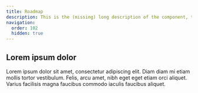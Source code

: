 ```yaml
---
title: Roadmap
description: This is the (missing) long description of the component, that will come from the frontmatter attributes
navigation:
  order: 102
  hidden: true
---
```


## Lorem ipsum dolor

Lorem ipsum dolor sit amet, consectetur adipiscing elit. Diam diam mi etiam mollis tortor vestibulum. Felis, arcu amet, nibh eget eget etiam orci aliquet. Varius facilisis magna faucibus commodo iaculis faucibus aliquet.